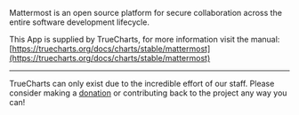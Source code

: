 Mattermost is an open source platform for secure collaboration across the entire software development lifecycle.

This App is supplied by TrueCharts, for more information visit the manual: [https://truecharts.org/docs/charts/stable/mattermost](https://truecharts.org/docs/charts/stable/mattermost)

---

TrueCharts can only exist due to the incredible effort of our staff.
Please consider making a [donation](https://truecharts.org/docs/about/sponsor) or contributing back to the project any way you can!
